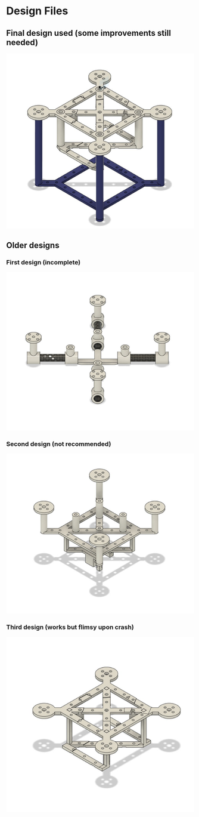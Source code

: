 # Design Files

## Final design used (some improvements still needed)
![image](/./Images/f41.png)

## Older designs
### First design (incomplete)
![](/../../Images/f11.png)
### Second design (not recommended)
![](/../../Images/f21.png)
### Third design (works but flimsy upon crash)
![](/../../Images/f31.png)


